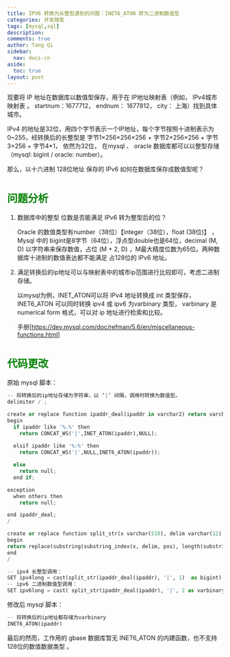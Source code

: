 ```yaml
---
title: IPV6 转换为长整型遇到的问题：INET6_ATON 转为二进制数值型
categories: 开发随笔
tags: [mysql,sql]
description: 
comments: true
author: Tang Qi
sidebar:
  nav: docs-cn
aside:
  toc: true
layout: post
---
```


现要将 IP 地址在数据库以数值型保存，用于在 IP地址映射表（例如， IPv4城市映射表 。 startnum：1677712， endnum： 1677812， city： 上海）找到具体城市。

IPv4 的地址是32位，用四个字节表示一个IP地址，每个字节按照十进制表示为0~255，经转换后的长整型是 字节1×256×256×256 + 字节2×256×256 +  字节3×256 + 字节4*1， 依然为32位， 在mysql 、 oracle 数据库都可以以整型存储（mysql: bigint / oracle: number）。

那么，以十六进制 128位地址 保存的 IPv6 如何在数据库保存成数值型呢？

<!--more-->

# <font face="黑体" color=green size=5>问题分析</font>

1. 数据库中的整型 位数是否能满足 IPv6 转为整型后的位？

   Oracle 的数值类型有number（38位）【integer（38位），float (38位)】 ， Mysql 中的 bigint是8字节（64位），浮点型double也是64位，decimal (M, D)  以字符串来保存数值，占位 (M + 2, D) ，M最大精度位数为65位。两种数据库十进制的数值表达都不能满足 占128位的 IPv6 地址。 

2. 满足转换后的ip地址可以与映射表中的城市ip范围进行比较即可，考虑二进制存储。

   以mysql为例，INET_ATON可以将 IPv4 地址转换成 int 类型保存， INET6_ATON 可以同时转换 ipv4 或 ipv6 为varbinary 类型， varbinary  是 numerical form 格式，可以对 ip 地址进行检索和比较。

   手册[https://dev.mysql.com/doc/refman/5.6/en/miscellaneous-functions.html]



# <font face="黑体" color=green size=5>代码更改</font>

原始 mysql 脚本：

```python
-- 将转换后的ip地址存储为字符串，以 ‘|’ 间隔，调用时转换为数值型。
delimiter / ;

create or replace function ipaddr_deal(ipaddr in varchar2) return varchar2(4000) as
begin
  if ipaddr like '%.%' then
    return CONCAT_WS('|',INET_ATON(ipaddr),NULL);
																							
  elsif ipaddr like '%:%' then
    return CONCAT_WS('|',NULL,INET6_ATON(ipaddr));

  else
    return null;
  end if;

exception
  when others then
    return null;

end ipaddr_deal;
/

create or replace function split_str(x varchar(510), delim varchar(12), pos int) returns varchar(4000) deterministic
begin 
return replace(substring(substring_index(x, delim, pos), length(substring_index(x, delim, pos -1)) +1 ), delim , '');
end
/

-- ipv4 长整型调用：
SET ipv4long = cast(split_str(ipaddr_deal(ipaddr), '|', 1)  as bigint);
-- ipv6 二进制数值型调用：
SET ipv6long = cast( split_str(ipaddr_deal(ipaddr), '|', 2 as varbinary);
```

修改后 mysql 脚本：

```python
-- 将转换后的ip地址都存储为varbinary
INET6_ATON(ipaddr)
```



最后的然而，工作用的 gbase 数据库暂无 INET6_ATON 的内建函数，也不支持128位的数值数据类型 。

